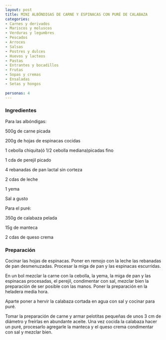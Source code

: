 ```yaml
---
layout: post
title: MINI ALBÓNDIGAS DE CARNE Y ESPINACAS CON PURÉ DE CALABAZA
categories:
- Carnes y derivados
- Mariscos y moluscos
- Verduras y legumbres
- Pescados
- Arroces
- Salsas
- Postres y dulces
- Huevos y lacteos
- Pastas
- Entrantes y bocadillos
- Frutas
- Sopas y cremas
- Ensaladas
- Setas y hongos
 
personas: 4 
---
```

<h3>Ingredientes</h3>
Para las albóndigas:

500g de carne picada

200g de hojas de espinacas cocidas

1 cebolla chiquita(ó 1/2 cebolla mediana)picadas fino

1 cda de perejil picado

4 rebanadas de pan lactal sin corteza

2 cdas de leche

1 yema

Sal a gusto

Para el puré:

350g de calabaza pelada

15g de manteca

2 cdas de queso crema

<h3>Preparación</h3>
Cocinar las hojas de espinacas. Poner en remojo con la leche las rebanadas de pan desmenuzadas. Procesar la miga de pan y las espinacas escurridas.

En un bol mezclar la carne con la cebolla, la yema, la miga de pan y las espinacas procesadas, el perejil, condimentar con sal, mezclar bien la preparación de ser posible con las manos. Poner la preparación en la heladera media hora.

Aparte poner a hervir la calabaza cortada en agua con sal y cocinar para puré.

Tomar la preparación de carne y armar pelotitas pequeñas de unos 3 cm de diámetro y freírlas en abundante aceite. Una vez cocida la calabaza hacer un puré, procesarlo agregarle la manteca y el queso crema condimentar con sal y mezclar bien.

